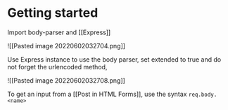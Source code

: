 
# Getting started

Import body-parser and [[Express]]

![[Pasted image 20220602032704.png]]

Use Express instance to use the body parser, set extended to true and do not forget the urlencoded method,

![[Pasted image 20220602032708.png]]

To get an input from a [[Post in HTML Forms]], use the syntax `req.body.<name>`
